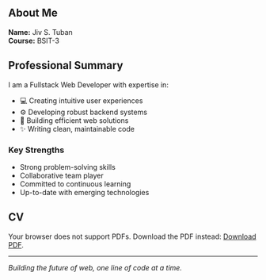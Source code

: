 ## About Me

**Name:** Jiv S. Tuban  
**Course:** BSIT-3

## Professional Summary

I am a Fullstack Web Developer with expertise in:

- 💻 Creating intuitive user experiences
- ⚙️ Developing robust backend systems
- 🎯 Building efficient web solutions
- ✨ Writing clean, maintainable code

### Key Strengths

- Strong problem-solving skills
- Collaborative team player
- Committed to continuous learning
- Up-to-date with emerging technologies

## CV

<object data="./jiv-tuban-CV.pdf" type="application/pdf" width="100%" height="600px">
  <p>Your browser does not support PDFs. Download the PDF instead: <a href="./jiv-tuban-CV.pdf">Download PDF</a>.</p>
</object>

---

*Building the future of web, one line of code at a time.*